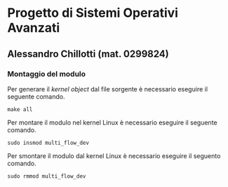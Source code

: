 # Progetto di Sistemi Operativi Avanzati
## Alessandro Chillotti (mat. 0299824)
### Montaggio del modulo
Per generare il *kernel object* dal file sorgente è necessario eseguire il seguente comando.
```
make all
```
Per montare il modulo nel kernel Linux è necessario eseguire il seguente comando.
```
sudo insmod multi_flow_dev
```
Per smontare il modulo dal kernel Linux è necessario eseguire il seguento comando.
```
sudo rmmod multi_flow_dev
```